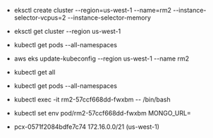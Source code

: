 - eksctl create cluster --region=us-west-1 --name=rm2 --instance-selector-vcpus=2 --instance-selector-memory
- eksctl get cluster --region us-west-1
- kubectl get pods --all-namespaces
- aws eks update-kubeconfig --region us-west-1 --name rm2
- kubectl get all
- kubectl get pods --all-namespaces
- kubectl exec -it rm2-57ccf668dd-fwxbm  -- /bin/bash
- kubectl set env pod/rm2-57ccf668dd-fwxbm MONGO_URL=





- pcx-0571f2084bdfe7c74	172.16.0.0/21 (us-west-1)
